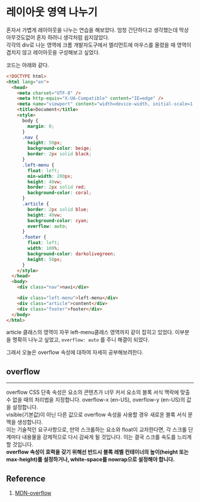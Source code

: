 # 레이아웃 영역 나누기

혼자서 가볍게 레이아웃을 나누는 연습을 해보았다.
엄청 간단하다고 생각했는데 막상 아무것도없어 혼자 하려니 생각처럼 쉽지않았다.  
각각의 div로 나눈 영역에 크롬 개발자도구에서 엘리먼트에 마우스를 올렸을 때 영역이 겹치지 않고 레이아웃을 구성해보고 싶었다.

코드는 아래와 같다.

```html
<!DOCTYPE html>
<html lang="en">
  <head>
    <meta charset="UTF-8" />
    <meta http-equiv="X-UA-Compatible" content="IE=edge" />
    <meta name="viewport" content="width=device-width, initial-scale=1.0" />
    <title>Document</title>
    <style>
      body {
        margin: 0;
      }
      .nav {
        height: 50px;
        background-color: beige;
        border: 2px solid black;
      }
      .left-menu {
        float: left;
        min-width: 200px;
        height: 40vw;
        border: 2px solid red;
        background-color: coral;
      }
      .article {
        border: 2px solid blue;
        height: 40vw;
        background-color: cyan;
        overflow: auto;
      }
      .footer {
        float: left;
        width: 100%;
        background-color: darkolivegreen;
        height: 50px;
      }
    </style>
  </head>
  <body>
    <div class="nav">navi</div>

    <div class="left-menu">left-menu</div>
    <div class="article">content</div>
    <div class="footer">footer</div>
  </body>
</html>
```

article 클래스의 영역이 자꾸 left-menu클래스 영역까지 같이 잡히고 있었다. 이부분을 명확히 나누고 싶었고, `overflow: auto` 를 주니 해결이 되었다.

그래서 오늘은 overflow 속성에 대하여 자세히 공부해보려한다.

## overflow

---

overflow CSS 단축 속성은 요소의 콘텐츠가 너무 커서 요소의 블록 서식 맥락에 맞출 수 없을 때의 처리법을 지정합니다. overflow-x (en-US), overflow-y (en-US)의 값을 설정합니다.  
visible(기본값)이 아닌 다른 값으로 overflow 속성을 사용할 경우 새로운 블록 서식 문맥을 생성합니다.  
이는 기술적인 요구사항으로, 만약 스크롤하는 요소와 float이 교차한다면, 각 스크롤 단계마다 내용물을 강제적으로 다시 감싸게 될 것입니다. 이는 결국 스크롤 속도를 느리게 할 것입니다.  
<b>overflow 속성이 효력을 갖기 위해선 반드시 블록 레벨 컨테이너의 높이(height 또는 max-height)를 설정하거나, white-space를 nowrap으로 설정해야 합니다.</b>

## Reference

1. [MDN-overflow](https://developer.mozilla.org/ko/docs/Web/CSS/overflow)
